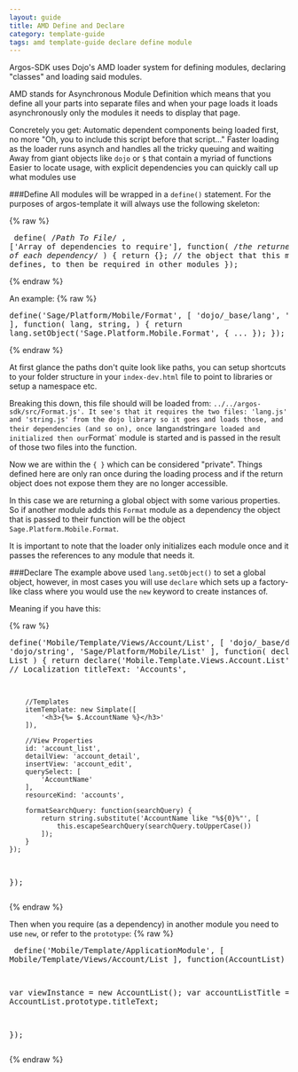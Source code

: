 ```yaml
---
layout: guide
title: AMD Define and Declare
category: template-guide
tags: amd template-guide declare define module
---
```

Argos-SDK uses Dojo's AMD loader system for defining modules, declaring "classes" and loading said modules.

AMD stands for Asynchronous Module Definition which means that you define all your parts into separate files and when your page loads it loads asynchronously only the modules it needs to display that page.

Concretely you get:
Automatic dependent components being loaded first, no more "Oh, you to include this script before that script..."
Faster loading as the loader runs asynch and handles all the tricky queuing and waiting
Away from giant objects like `dojo` or `$` that contain a myriad of functions
Easier to locate usage, with explicit dependencies you can quickly call up what modules use

###Define
All modules will be wrapped in a `define()` statement. For the purposes of argos-template it will always use the following skeleton:

{% raw %}<pre class="brush: js">
define( /*Path To File*/ ,
['Array of dependencies to require'], function(
/*the returned object of each dependency*/
) {
return {}; // the object that this module defines, to then be required in other modules
});
</pre>{% endraw %}

An example:
{% raw %}<pre class="brush: js">
define('Sage/Platform/Mobile/Format', [
    'dojo/_base/lang',
    'dojo/string'
], function(
    lang,
    string,
) {
    return lang.setObject('Sage.Platform.Mobile.Format', { ... });
});
</pre>{% endraw %}

At first glance the paths don't quite look like paths, you can setup shortcuts to your folder structure in your `index-dev.html` file to point to libraries or setup a namespace etc. 

Breaking this down, this file should will be loaded from: `../../argos-sdk/src/Format.js'.
It see's that it requires the two files: 'lang.js' and 'string.js' from the dojo library so it goes and loads those, and their dependencies (and so on), once `lang` and `string` are loaded and initialized then our `Format` module is started and is passed in the result of those two files into the function.

Now we are within the `{ }` which can be considered "private". Things defined here are only ran once during the loading process and if the return object does not expose them they are no longer accessible.

In this case we are returning a global object with some various properties. So if another module adds this `Format` module as a dependency the object that is passed to their function will be the object `Sage.Platform.Mobile.Format`.

It is important to note that the loader only initializes each module once and it passes the references to any module that needs it.

###Declare
The example above used `lang.setObject()` to set a global object, however, in most cases you will use `declare` which sets up a factory-like class where you would use the `new` keyword to create instances of.

Meaning if you have this:

{% raw %}<pre class="brush: js">
define('Mobile/Template/Views/Account/List', [
    'dojo/_base/declare',
    'dojo/string',
    'Sage/Platform/Mobile/List'
], function(
    declare,
    string,
    List
) {
    return declare('Mobile.Template.Views.Account.List', [List], {
        // Localization
        titleText: 'Accounts',

        //Templates
        itemTemplate: new Simplate([
            '<h3>{%= $.AccountName %}</h3>'
        ]),

        //View Properties
        id: 'account_list',
        detailView: 'account_detail',
        insertView: 'account_edit',
        querySelect: [
            'AccountName'
        ],
        resourceKind: 'accounts',

        formatSearchQuery: function(searchQuery) {
            return string.substitute('AccountName like "%${0}%"', [
                this.escapeSearchQuery(searchQuery.toUpperCase())
            ]);
        }
    });
});
</pre>{% endraw %}

Then when you require (as a dependency) in another module you need to use `new`, or refer to the `prototype`:
{% raw %}<pre class="brush: js">
define('Mobile/Template/ApplicationModule', [
    Mobile/Template/Views/Account/List
], function(AccountList) {

var viewInstance = new AccountList();
var accountListTitle = AccountList.prototype.titleText;

});
</pre>{% endraw %}


